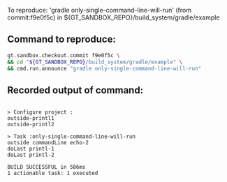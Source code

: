 To reproduce: 'gradle only-single-command-line-will-run' (from commit:f9e0f5c) in ${GT_SANDBOX_REPO}/build_system/gradle/example


## Command to reproduce:
```bash
gt.sandbox.checkout.commit f9e0f5c \
&& cd "${GT_SANDBOX_REPO}/build_system/gradle/example" \
&& cmd.run.announce "gradle only-single-command-line-will-run"
```

## Recorded output of command:
```

> Configure project :
outside-printl1
outside-printl2

> Task :only-single-command-line-will-run
outside commandLine echo-2
doLast printl-1
doLast printl-2

BUILD SUCCESSFUL in 586ms
1 actionable task: 1 executed
```

